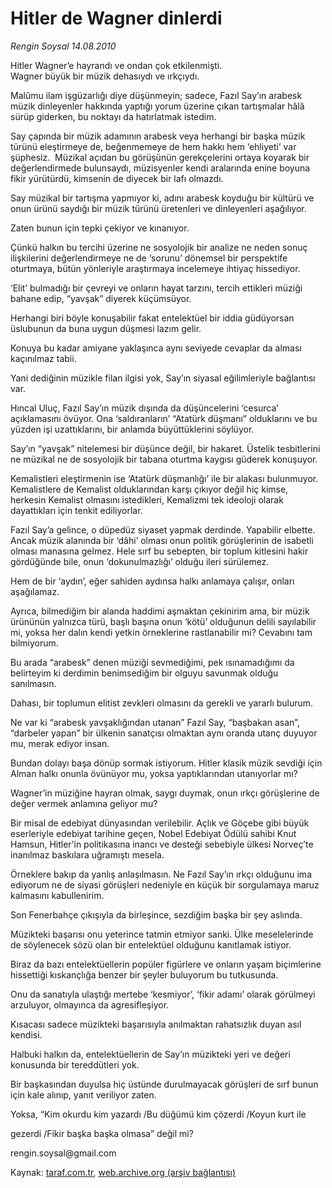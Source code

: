 # Hitler de Wagner dinlerdi 

*Rengin Soysal 14.08.2010*

<div class="yazi"><p>Hitler Wagner’e hayrandı ve ondan çok etkilenmişti.<br/>Wagner büyük bir müzik dehasıydı ve ırkçıydı. </p>
<p>Malûmu ilam işgüzarlığı diye düşünmeyin; sadece, Fazıl Say’ın arabesk müzik dinleyenler hakkında yaptığı yorum üzerine çıkan tartışmalar hâlâ sürüp giderken, bu noktayı da hatırlatmak istedim.</p>
<p>Say çapında bir müzik adamının arabesk veya herhangi bir başka müzik türünü eleştirmeye de, beğenmemeye de hem hakkı hem ‘ehliyeti’ var şüphesiz.  Müzikal açıdan bu görüşünün gerekçelerini ortaya koyarak bir değerlendirmede bulunsaydı, müzisyenler kendi aralarında enine boyuna fikir yürütürdü, kimsenin de diyecek bir lafı olmazdı.</p>
<p>Say müzikal bir tartışma yapmıyor ki, adını arabesk koyduğu bir kültürü ve onun ürünü saydığı bir müzik türünü üretenleri ve dinleyenleri aşağılıyor.</p>
<p>Zaten bunun için tepki çekiyor ve kınanıyor.</p>
<p>Çünkü halkın bu tercihi üzerine ne sosyolojik bir analize ne neden sonuç ilişkilerini değerlendirmeye ne de ‘sorunu’ dönemsel bir perspektife oturtmaya, bütün yönleriyle araştırmaya incelemeye ihtiyaç hissediyor.</p>
<p>‘Elit’ bulmadığı bir çevreyi ve onların hayat tarzını, tercih ettikleri müziği bahane edip, “yavşak” diyerek küçümsüyor.</p>
<p>Herhangi biri böyle konuşabilir fakat entelektüel bir iddia güdüyorsan üslubunun da buna uygun düşmesi lazım gelir.</p>
<p>Konuya bu kadar amiyane yaklaşınca aynı seviyede cevaplar da alması kaçınılmaz tabii.</p>
<p>Yani dediğinin müzikle filan ilgisi yok, Say’ın siyasal eğilimleriyle bağlantısı var.</p>
<p>Hıncal Uluç, Fazıl Say’ın müzik dışında da düşüncelerini ‘cesurca’ açıklamasını övüyor. Ona ‘saldıranların’ “Atatürk düşmanı” olduklarını ve bu yüzden işi uzattıklarını, bir anlamda büyüttüklerini söylüyor.</p>
<p>Say’ın “yavşak” nitelemesi bir düşünce değil, bir hakaret. Üstelik tesbitlerini ne müzikal ne de sosyolojik bir tabana oturtma kaygısı güderek konuşuyor. </p>
<p>Kemalistleri eleştirmenin ise ‘Atatürk düşmanlığı’ ile bir alakası bulunmuyor. Kemalistlere de Kemalist olduklarından karşı çıkıyor değil hiç kimse, herkesin Kemalist olmasını istedikleri, Kemalizmi tek ideoloji olarak dayattıkları için tenkit ediliyorlar.</p>
<p>Fazıl Say’a gelince, o düpedüz siyaset yapmak derdinde. Yapabilir elbette. Ancak müzik alanında bir ‘dâhi’ olması onun politik görüşlerinin de isabetli olması manasına gelmez. Hele sırf bu sebepten, bir toplum kitlesini hakir gördüğünde bile, onun ‘dokunulmazlığı’ olduğu ileri sürülemez.</p>
<p>Hem de bir ‘aydın’, eğer sahiden aydınsa halkı anlamaya çalışır, onları aşağılamaz.</p>
<p>Ayrıca, bilmediğim bir alanda haddimi aşmaktan çekinirim ama, bir müzik ürününün yalnızca türü, başlı başına onun ‘kötü’ olduğunun delili sayılabilir mi, yoksa her dalın kendi yetkin örneklerine rastlanabilir mi? Cevabını tam bilmiyorum. </p>
<p>Bu arada “arabesk” denen müziği sevmediğimi, pek ısınamadığımı da belirteyim ki derdimin benimsediğim bir olguyu savunmak olduğu sanılmasın.</p>
<p>Dahası, bir toplumun elitist zevkleri olmasını da gerekli ve yararlı bulurum.</p>
<p>Ne var ki “arabesk yavşaklığından utanan” Fazıl Say, “başbakan asan”, “darbeler yapan” bir ülkenin sanatçısı olmaktan aynı oranda utanç duyuyor mu, merak ediyor insan.</p>
<p>Bundan dolayı başa dönüp sormak istiyorum. Hitler klasik müzik sevdiği için Alman halkı onunla övünüyor mu, yoksa yaptıklarından utanıyorlar mı?</p>
<p>Wagner’in müziğine hayran olmak, saygı duymak, onun ırkçı görüşlerine de değer vermek anlamına geliyor mu?</p>
<p>Bir misal de edebiyat dünyasından verilebilir. Açlık ve Göçebe gibi büyük eserleriyle edebiyat tarihine geçen, Nobel Edebiyat Ödülü sahibi Knut Hamsun, Hitler’in politikasına inancı ve desteği sebebiyle ülkesi Norveç’te inanılmaz baskılara uğramıştı mesela.</p>
<p>Örneklere bakıp da yanlış anlaşılmasın. Ne Fazıl Say’ın ırkçı olduğunu ima ediyorum ne de siyasi görüşleri nedeniyle en küçük bir sorgulamaya maruz kalmasını kabullenirim.</p>
<p>Son Fenerbahçe çıkışıyla da birleşince, sezdiğim başka bir şey aslında. </p>
<p>Müzikteki başarısı onu yeterince tatmin etmiyor sanki. Ülke meselelerinde de söylenecek sözü olan bir entelektüel olduğunu kanıtlamak istiyor. </p>
<p>Biraz da bazı entelektüellerin popüler figürlere ve onların yaşam biçimlerine hissettiği kıskançlığa benzer bir şeyler buluyorum bu tutkusunda.</p>
<p>Onu da sanatıyla ulaştığı mertebe ‘kesmiyor’, ‘fikir adamı’ olarak görülmeyi arzuluyor, olmayınca da agresifleşiyor.</p>
<p>Kısacası sadece müzikteki başarısıyla anılmaktan rahatsızlık duyan asıl kendisi.</p>
<p>Halbuki halkın da, entelektüellerin de Say’ın müzikteki yeri ve değeri konusunda bir tereddütleri yok.</p>
<p>Bir başkasından duyulsa hiç üstünde durulmayacak görüşleri de sırf bunun için kale alınıp, yanıt veriliyor zaten.</p>
<p>Yoksa, “Kim okurdu kim yazardı /Bu düğümü kim çözerdi /Koyun kurt ile </p>
<p>gezerdi /Fikir başka başka olmasa” değil mi?</p>
<p>rengin.soysal@gmail.com</p>
</div>

Kaynak: [taraf.com.tr](http://www.taraf.com.tr:80/rengin-soysal/makale-hitler-de-wagner-dinlerdi.htm), [web.archive.org (arşiv bağlantısı)](http://web.archive.org/web/20100816142549/http://www.taraf.com.tr:80/rengin-soysal/makale-hitler-de-wagner-dinlerdi.htm)
